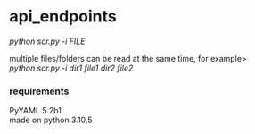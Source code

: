 # api_endpoints

*python scr.py -i FILE*  

multiple files/folders can be read at the same time, for example>  
*python scr.py -i dir1 file1 dir2 file2*


### requirements
PyYAML 5.2b1  
made on python 3.10.5

